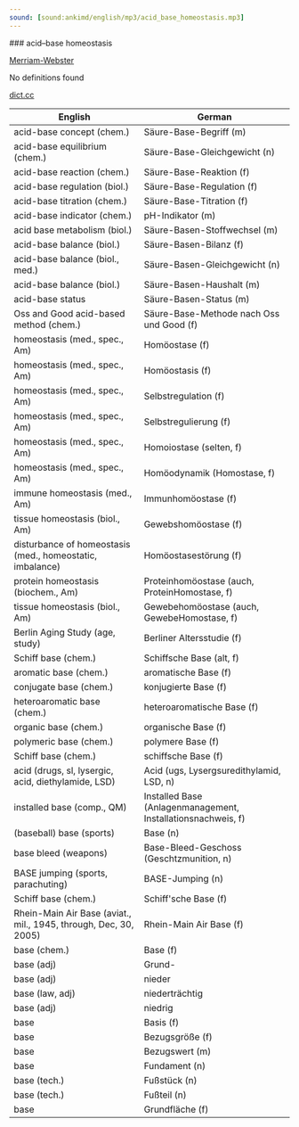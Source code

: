 ```yaml
---
sound: [sound:ankimd/english/mp3/acid_base_homeostasis.mp3]
---
```


\### acid–base homeostasis

[Merriam-Webster](https://www.merriam-webster.com/dictionary/acid%E2%80%93base+homeostasis)

No definitions found

[dict.cc](https://www.dict.cc/acid–base+homeostasis)

| English        | German       |
| -------------- | ------------ |
| acid-base concept (chem.) | Säure-Base-Begriff (m) |
| acid-base equilibrium (chem.) | Säure-Base-Gleichgewicht (n) |
| acid-base reaction (chem.) | Säure-Base-Reaktion (f) |
| acid-base regulation (biol.) | Säure-Base-Regulation (f) |
| acid-base titration (chem.) | Säure-Base-Titration (f) |
| acid-base indicator (chem.) | pH-Indikator (m) |
| acid base metabolism (biol.) | Säure-Basen-Stoffwechsel (m) |
| acid-base balance (biol.) | Säure-Basen-Bilanz (f) |
| acid-base balance (biol., med.) | Säure-Basen-Gleichgewicht (n) |
| acid-base balance (biol.) | Säure-Basen-Haushalt (m) |
| acid-base status | Säure-Basen-Status (m) |
| Oss and Good acid-based method (chem.) | Säure-Base-Methode nach Oss und Good (f) |
| homeostasis (med., spec., Am) | Homöostase (f) |
| homeostasis (med., spec., Am) | Homöostasis (f) |
| homeostasis (med., spec., Am) | Selbstregulation (f) |
| homeostasis (med., spec., Am) | Selbstregulierung (f) |
| homeostasis (med., spec., Am) | Homoiostase (selten, f) |
| homeostasis (med., spec., Am) | Homöodynamik (Homostase, f) |
| immune homeostasis (med., Am) | Immunhomöostase (f) |
| tissue homeostasis (biol., Am) | Gewebshomöostase (f) |
| disturbance of homeostasis (med., homeostatic, imbalance) | Homöostasestörung (f) |
| protein homeostasis (biochem., Am) | Proteinhomöostase (auch, ProteinHomostase, f) |
| tissue homeostasis (biol., Am) | Gewebehomöostase (auch, GewebeHomostase, f) |
| Berlin Aging Study <BASE> (age, study) | Berliner Altersstudie <BASE> (f) |
| Schiff base (chem.) | Schiffsche Base (alt, f) |
| aromatic base (chem.) | aromatische Base (f) |
| conjugate base (chem.) | konjugierte Base (f) |
| heteroaromatic base (chem.) | heteroaromatische Base (f) |
| organic base (chem.) | organische Base (f) |
| polymeric base (chem.) | polymere Base (f) |
| Schiff base (chem.) | schiffsche Base (f) |
| acid (drugs, sl, lysergic, acid, diethylamide, LSD) | Acid (ugs, Lysergsuredithylamid, LSD, n) |
| installed base (comp., QM) | Installed Base <IBase> (Anlagenmanagement, Installationsnachweis, f) |
| (baseball) base (sports) | Base (n) |
| base bleed (weapons) | Base-Bleed-Geschoss (Geschtzmunition, n) |
| BASE jumping (sports, parachuting) | BASE-Jumping (n) |
| Schiff base (chem.) | Schiff'sche Base (f) |
| Rhein-Main Air Base <Rhein-Main AB> (aviat., mil., 1945, through, Dec, 30, 2005) | Rhein-Main Air Base <Rhein-Main AB> (f) |
| base (chem.) | Base (f) |
| base (adj) | Grund- |
| base (adj) | nieder |
| base (law, adj) | niederträchtig |
| base (adj) | niedrig |
| base | Basis (f) |
| base | Bezugsgröße (f) |
| base | Bezugswert (m) |
| base | Fundament (n) |
| base (tech.) | Fußstück (n) |
| base (tech.) | Fußteil (n) |
| base | Grundfläche (f) |
